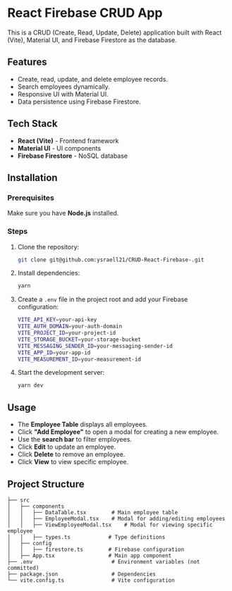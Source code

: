 # React Firebase CRUD App

This is a CRUD (Create, Read, Update, Delete) application built with React (Vite), Material UI, and Firebase Firestore as the database.

## Features

- Create, read, update, and delete employee records.
- Search employees dynamically.
- Responsive UI with Material UI.
- Data persistence using Firebase Firestore.

## Tech Stack

- **React (Vite)** - Frontend framework
- **Material UI** - UI components
- **Firebase Firestore** - NoSQL database

## Installation

### Prerequisites

Make sure you have **Node.js** installed.

### Steps

1. Clone the repository:

   ```sh
   git clone git@github.com:ysraell21/CRUD-React-Firebase-.git
   ```

2. Install dependencies:

   ```sh
   yarn
   ```

3. Create a `.env` file in the project root and add your Firebase configuration:

   ```sh
   VITE_API_KEY=your-api-key
   VITE_AUTH_DOMAIN=your-auth-domain
   VITE_PROJECT_ID=your-project-id
   VITE_STORAGE_BUCKET=your-storage-bucket
   VITE_MESSAGING_SENDER_ID=your-messaging-sender-id
   VITE_APP_ID=your-app-id
   VITE_MEASUREMENT_ID=your-measurement-id
   ```

4. Start the development server:

   ```sh
   yarn dev
   ```

## Usage

- The **Employee Table** displays all employees.
- Click **"Add Employee"** to open a modal for creating a new employee.
- Use the **search bar** to filter employees.
- Click **Edit** to update an employee.
- Click **Delete** to remove an employee.
- Click **View** to view specific employee.

## Project Structure

```
├── src
│   ├── components
│   │   ├── DataTable.tsx        # Main employee table
│   │   ├── EmployeeModal.tsx    # Modal for adding/editing employees
│   │   ├── ViewEmployeeModal.tsx    # Modal for viewing specific employee
│   │   ├── types.ts            # Type definitions
│   ├── config
│   │   ├── firestore.ts        # Firebase configuration
│   ├── App.tsx                 # Main app component
├── .env                         # Environment variables (not committed)
├── package.json                 # Dependencies
└── vite.config.ts               # Vite configuration
```


